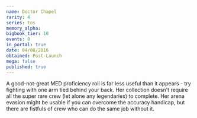 ```yaml
---
name: Doctor Chapel
rarity: 4
series: tos
memory_alpha:
bigbook_tier: 10
events: 0
in_portal: true
date: 04/08/2016
obtained: Post-Launch
mega: false
published: true
---
```


A good-not-great MED proficiency roll is far less useful than it appears - try fighting with one arm tied behind your back. Her collection doesn't require all the super rare crew (let alone any legendaries) to complete. Her arena evasion might be usable if you can overcome the accuracy handicap, but there are fistfuls of crew who can do the same job without it.
